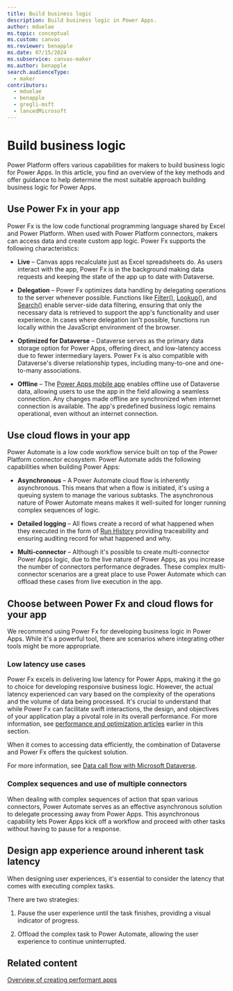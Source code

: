 ```yaml
---
title: Build business logic 
description: Build business logic in Power Apps.
author: mduelae
ms.topic: conceptual
ms.custom: canvas
ms.reviewer: benapple
ms.date: 07/15/2024
ms.subservice: canvas-maker
ms.author: benapple
search.audienceType: 
  - maker
contributors:
  - mduelae
  - benapple
  - gregli-msft
  - lancedMicrosoft 
---
```


# Build business logic

Power Platform offers various capabilities for makers to build business logic for Power Apps. In this article, you find an overview of the key methods and offer guidance to help determine the most suitable approach building business logic for Power Apps.

## Use Power Fx in your app

Power Fx is the low code functional programming language shared by Excel and Power Platform. When used with Power Platform connectors, makers can access data and create custom app logic. Power Fx supports the following characteristics:

- **Live** – Canvas apps recalculate just as Excel spreadsheets do. As users interact with the app, Power Fx is in the background making data requests and keeping the state of the app up to date with Dataverse.

- **Delegation** – Power Fx optimizes data handling by delegating operations to the server whenever possible. Functions like [Filter()](/power-platform/power-fx/reference/function-filter-lookup), [Lookup()](/power-platform/power-fx/reference/function-filter-lookup), and [Search()](/power-platform/power-fx/reference/function-filter-lookup) enable server-side data filtering, ensuring that only the necessary data is retrieved to support the app's functionality and user experience. In cases where delegation isn't possible, functions run locally within the JavaScript environment of the browser.

- **Optimized for Dataverse** – Dataverse serves as the primary data storage option for Power Apps, offering direct, and low-latency access due to fewer intermediary layers. Power Fx is also compatible with Dataverse's diverse relationship types, including many-to-one and one-to-many associations.

- **Offline** – The [Power Apps mobile app](../../mobile/canvas-mobile-offline-overview.md) enables offline use of Dataverse data, allowing users to use the app in the field allowing a seamless connection. Any changes made offline are synchronized when internet connection is available. The app's predefined business logic remains operational, even without an internet connection.

## Use cloud flows in your app

Power Automate is a low code workflow service built on top of the Power Platform connector ecosystem. Power Automate adds the following capabilities when building Power Apps:

- **Asynchronous** – A Power Automate cloud flow is inherently asynchronous. This means that when a flow is initiated, it's using a queuing system to manage the various subtasks. The asynchronous nature of Power Automate means makes it well-suited for longer running complex sequences of logic.

- **Detailed logging** – All flows create a record of what happened when they executed in the form of [Run History](/power-automate/dataverse/cloud-flow-run-metadata) providing traceability and ensuring auditing record for what happened and why.

- **Multi-connector** – Although it's possible to create multi-connector Power Apps logic, due to the live nature of Power Apps, as you increase the number of connectors performance degrades. These complex multi-connector scenarios are a great place to use Power Automate which can offload these cases from live execution in the app.

## Choose between Power Fx and cloud flows for your app

We recommend using Power Fx for developing business logic in Power Apps. While it's a powerful tool, there are scenarios where integrating other tools might be more appropriate.

### Low latency use cases

Power Fx excels in delivering low latency for Power Apps, making it the go to choice for developing responsive business logic. However, the actual latency experienced can vary based on the complexity of the operations and the volume of data being processed. It's crucial to understand that while Power Fx can facilitate swift interactions, the design, and objectives of your application play a pivotal role in its overall performance. For more information, see [performance and optimization articles](create-performant-apps-overview.md) earlier in this section.

When it comes to accessing data efficiently, the combination of Dataverse and Power Fx offers the quickest solution.

For more information, see [Data call flow with Microsoft Dataverse](execution-phases-data-flow.md?#data-call-flow-with-microsoft-dataverse).

### Complex sequences and use of multiple connectors

When dealing with complex sequences of action that span various connectors, Power Automate serves as an effective asynchronous solution to delegate processing away from Power Apps. This asynchronous capability lets Power Apps kick off a workflow and proceed with other tasks without having to pause for a response.

## Design app experience around inherent task latency

When designing user experiences, it's essential to consider the latency that comes with executing complex tasks.

There are two strategies:

1. Pause the user experience until the task finishes, providing a visual indicator of progress.

2. Offload the complex task to Power Automate, allowing the user experience to continue uninterrupted.

## Related content

[Overview of creating performant apps](create-performant-apps-overview.md)
